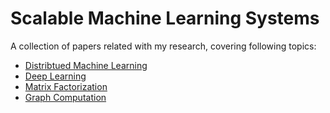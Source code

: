 # Scalable Machine Learning Systems

A collection of papers related with my research, covering following topics:

- [Distribtued Machine Learning](https://github.com/ljk628/ML-Systems/blob/master/dist_ml.md)
- [Deep Learning](https://github.com/ljk628/ML-Systems/blob/master/deep_learning.md)
- [Matrix Factorization](https://github.com/ljk628/ML-Systems/blob/master/matrix_fact.md)
- [Graph Computation](https://github.com/ljk628/ML-Systems/blob/master/graph.md) 
 

